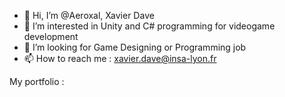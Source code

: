 - 👋 Hi, I’m @Aeroxal, Xavier Dave
- 👀 I’m interested in Unity and C# programming for videogame development
- 💞️ I’m looking for Game Designing or Programming job
- 📫 How to reach me : xavier.dave@insa-lyon.fr

 My portfolio :
